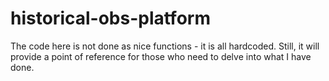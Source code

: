 # historical-obs-platform
The code here is not done as nice functions - it is all hardcoded. Still, it will provide a point of reference for those who need to delve into what I have done. 
